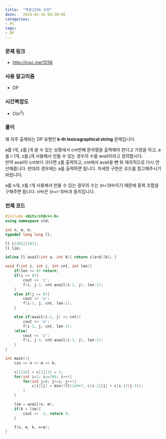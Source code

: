 ```yaml
---
title:  "백준1256 사전"
date:   2019-02-10 04:38:00
categories:
- PS
tags:
- DP
---
```


### 문제 링크
* http://icpc.me/1256

### 사용 알고리즘
* DP

### 시간복잡도
* O(n<sup>2</sup>)

### 풀이
꽤 자주 출제되는 DP 유형인 <b>k-th lexicographical string</b> 문제입니다.

a를 i개, z를 j개 쓸 수 있는 상황에서 cnt번째 문자열을 출력해야 한다고 가정을 하고, a를 i-1개, z를 j개 사용해서 만들 수 있는 경우의 수를 avail이라고 정의합시다.<br>
만약 avail이 cnt보다 크다면 z를 출력하고, cnt에서 avail을 뺀 뒤 재귀적으로 다시 연산해줍니다. 반대의 경우에는 a를 출력하면 됩니다. 자세한 구현은 코드를 참고해주시기 바랍니다.

a를 n개, z를 r개 사용해서 만들 수 있는 경우의 수는 (n+1)Hr이기 때문에 중복 조합을 구해주면 됩니다. nHr은 (n+r-1)Hr과 동치입니다.

### 전체 코드
```cpp
#include <bits/stdc++.h>
using namespace std;

int n, m, k;
typedef long long ll;

ll c[201][201];
ll lim;

inline ll avail(int a, int b){ return c[a+b][b]; }

void f(int i, int j, int cnt, int len){
	if(len <= 0) return;
	if(i == 0){
		cout << 'z';
		f(i, j-1, cnt-avail(i-1, j), len-1);
	}
	else if(j == 0){
		cout << 'a';
		f(i-1, j, cnt, len-1);
	}

	else if(avail(i-1, j) >= cnt){
		cout << 'a';
		f(i-1, j, cnt, len-1);
	}else{
		cout << 'z';
		f(i, j-1, cnt-avail(i-1, j), len-1);
	}
}

int main(){
	cin >> n >> m >> k;

	c[1][0] = c[1][1] = 1;
	for(int i=2; i<=200; i++){
		for(int j=0; j<=i; j++){
			c[i][j] = min((ll)1e9+7, c[i-1][j] + c[i-1][j-1]);
		}
	}

	lim = avail(n, m);
	if(k > lim){
		cout << -1; return 0;
	}

	f(n, m, k, n+m);
}
```
